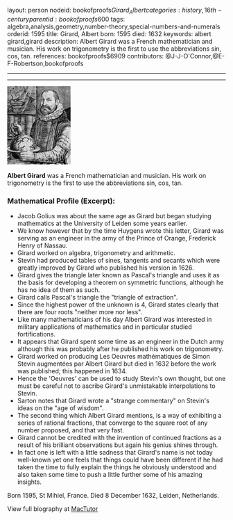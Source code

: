 layout: person
nodeid: bookofproofs$Girard_Albert
categories: history,16th-century
parentid: bookofproofs$600
tags: algebra,analysis,geometry,number-theory,special-numbers-and-numerals
orderid: 1595
title: Girard, Albert
born: 1595
died: 1632
keywords: albert girard,girard
description: Albert Girard was a French mathematician and musician. His work on trigonometry is the first to use the abbreviations sin, cos, tan.
references: bookofproofs$6909
contributors: @J-J-O'Connor,@E-F-Robertson,bookofproofs

---



---

![Girard_Albert.jpg](https://github.com/bookofproofs/bookofproofs.github.io/blob/main/_sources/_assets/images/portraits/Girard_Albert.jpg?raw=true)

**Albert Girard** was a French mathematician and musician. His work on trigonometry is the first to use the abbreviations sin, cos, tan.

### Mathematical Profile (Excerpt):
* Jacob Golius was about the same age as Girard but began studying mathematics at the University of Leiden some years earlier.
* We know however that by the time Huygens wrote this letter, Girard was serving as an engineer in the army of the Prince of Orange, Frederick Henry of Nassau.
* Girard worked on algebra, trigonometry and arithmetic.
* Stevin had produced tables of sines, tangents and secants which were greatly improved by Girard who published his version in 1626.
* Girard gives the triangle later known as Pascal's triangle and uses it as the basis for developing a theorem on symmetric functions, although he has no idea of them as such.
* Girard calls Pascal's triangle the "triangle of extraction".
* Since the highest power of the unknown is 4, Girard states clearly that there are four roots "neither more nor less".
* Like many mathematicians of his day Albert Girard was interested in military applications of mathematics and in particular studied fortifications.
* It appears that Girard spent some time as an engineer in the Dutch army although this was probably after he published his work on trigonometry.
* Girard worked on producing Les Oeuvres mathématiques de Simon Stevin augmentées par Albert Girard but died in 1632 before the work was published; this happened in 1634.
* Hence the 'Oeuvres' can be used to study Stevin's own thought, but one must be careful not to ascribe Girard's unmistakable interpolations to Stevin.
* Sarton notes that Girard wrote a "strange commentary" on Stevin's ideas on the "age of wisdom".
* The second thing which Albert Girard mentions, is a way of exhibiting a series of rational fractions, that converge to the square root of any number proposed, and that very fast.
* Girard cannot be credited with the invention of continued fractions as a result of his brilliant observations but again his genius shines through.
* In fact one is left with a little sadness that Girard's name is not today well-known yet one feels that things could have been different if he had taken the time to fully explain the things he obviously understood and also taken some time to push a little further some of his amazing insights.

Born 1595, St Mihiel, France. Died 8 December 1632, Leiden, Netherlands.

View full biography at [MacTutor](https://mathshistory.st-andrews.ac.uk/Biographies/Girard_Albert/)
